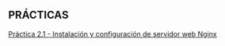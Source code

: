 ## PRÁCTICAS

[Práctica 2.1 - Instalación y configuración de servidor web Nginx](Practica%202.1/readme.md)